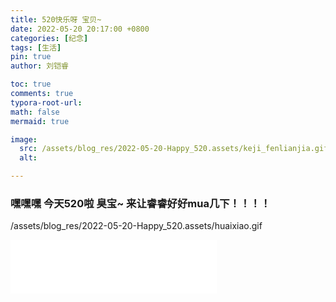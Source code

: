 ```yaml
---
title: 520快乐呀 宝贝~
date: 2022-05-20 20:17:00 +0800
categories: [纪念]
tags: [生活]
pin: true
author: 刘铠睿

toc: true
comments: true
typora-root-url:
math: false
mermaid: true

image:
  src: /assets/blog_res/2022-05-20-Happy_520.assets/keji_fenlianjia.gif
  alt: 

---
```

### 嘿嘿嘿 今天520啦 臭宝~ 来让睿睿好好mua几下！！！！
/assets/blog_res/2022-05-20-Happy_520.assets/huaixiao.gif

<iframe frameborder="no" border="0" marginwidth="0" marginheight="0" width="330" height="86"
        src="//music.163.com/outchain/player?type=2&id=1842025914&auto=1&height=66"> </iframe>
